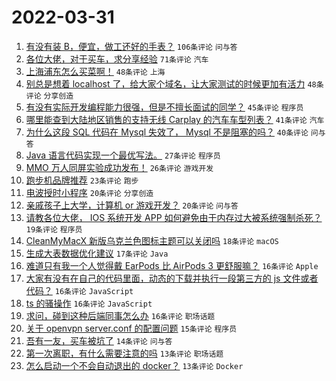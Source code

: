 # 2022-03-31

1. [有没有装 B，便宜，做工还好的手表？](https://www.v2ex.com/t/844000) `106条评论` `问与答`
1. [各位大佬，对于买车，求分享经验](https://www.v2ex.com/t/844041) `71条评论` `汽车`
1. [上海浦东怎么买菜啊！](https://www.v2ex.com/t/844100) `48条评论` `上海`
1. [别总是想着 localhost 了，给大家个域名，让大家测试的时候更加有活力](https://www.v2ex.com/t/844029) `48条评论` `分享创造`
1. [有没有实际开发编程能力很强，但是不擅长面试的同学？](https://www.v2ex.com/t/844102) `45条评论` `程序员`
1. [哪里能查到大陆地区销售的支持无线 Carplay 的汽车车型列表？](https://www.v2ex.com/t/844077) `41条评论` `汽车`
1. [为什么这段 SQL 代码在 Mysql 失效了， Mysql 不是阻塞的吗？](https://www.v2ex.com/t/844048) `40条评论` `问与答`
1. [Java 语言代码实现一个最优写法。](https://www.v2ex.com/t/844140) `27条评论` `程序员`
1. [MMO 万人同屏实验成功发布！](https://www.v2ex.com/t/844129) `26条评论` `游戏开发`
1. [跑步机品牌推荐](https://www.v2ex.com/t/844118) `23条评论` `跑步`
1. [电波授时小程序](https://www.v2ex.com/t/844122) `20条评论` `分享创造`
1. [亲戚孩子上大学，计算机 or 游戏开发？](https://www.v2ex.com/t/844076) `20条评论` `问与答`
1. [请教各位大佬， IOS 系统开发 APP 如何避免由于内存过大被系统强制杀死？](https://www.v2ex.com/t/844054) `19条评论` `程序员`
1. [CleanMyMacX 新版乌克兰色图标主题可以关闭吗](https://www.v2ex.com/t/844061) `18条评论` `macOS`
1. [生成大表数据优化建议](https://www.v2ex.com/t/844031) `17条评论` `Java`
1. [难道只有我一个人觉得戴 EarPods 比 AirPods 3 更舒服嘛？](https://www.v2ex.com/t/844136) `16条评论` `Apple`
1. [大家有没有在自己的代码里面，动态的下载并执行一段第三方的 js 文件或者代码？](https://www.v2ex.com/t/844060) `16条评论` `JavaScript`
1. [ts 的骚操作](https://www.v2ex.com/t/844056) `16条评论` `JavaScript`
1. [求问，碰到这种后端同事怎么办](https://www.v2ex.com/t/844038) `16条评论` `职场话题`
1. [关于 openvpn server.conf 的配置问题](https://www.v2ex.com/t/844094) `15条评论` `程序员`
1. [吾有一友，买车被坑了](https://www.v2ex.com/t/844146) `14条评论` `问与答`
1. [第一次离职，有什么需要注意的吗](https://www.v2ex.com/t/844046) `13条评论` `职场话题`
1. [怎么启动一个不会自动退出的 docker？](https://www.v2ex.com/t/844037) `13条评论` `Docker`
